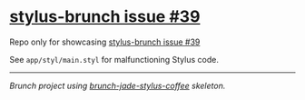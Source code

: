 [stylus-brunch issue #39](https://github.com/brunch/stylus-brunch/issues/29)
===========================

Repo only for showcasing [stylus-brunch issue #39](https://github.com/brunch/stylus-brunch/issues/29)

See `app/styl/main.styl` for malfunctioning Stylus code.

---

*Brunch project using [brunch-jade-stylus-coffee](https://github.com/KATT/brunch-jade-stylus-coffee) skeleton.*